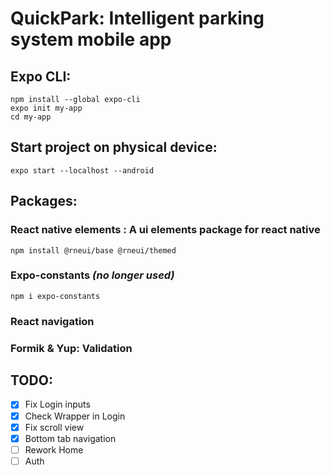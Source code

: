 # QuickPark: Intelligent parking system mobile app

## Expo CLI:

`npm install --global expo-cli`  
`expo init my-app`  
`cd my-app`

## Start project on physical device:

`expo start --localhost --android`

## Packages:

### React native elements : A ui elements package for react native

`npm install @rneui/base @rneui/themed`

### Expo-constants _(no longer used)_

`npm i expo-constants`

### React navigation

### Formik & Yup: Validation

###

## TODO:

- [x] Fix Login inputs
- [x] Check Wrapper in Login
- [x] Fix scroll view
- [x] Bottom tab navigation
- [ ] Rework Home
- [ ] Auth
